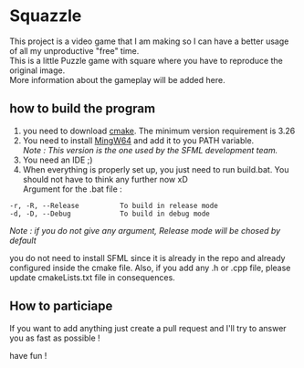 # Squazzle
This project is a video game that I am making so I can have a better usage of all my unproductive "free" time.<br>
This is a little Puzzle game with square where you have to reproduce the original image.<br>
More information about the gameplay will be added here.<br>

## how to build the program
1. you need to download [cmake](https://cmake.org/download/). The minimum version requirement is 3.26<br>
2. You need to install [MingW64](https://github.com/brechtsanders/winlibs_mingw/releases/download/13.1.0-16.0.5-11.0.0-msvcrt-r5/winlibs-x86_64-posix-seh-gcc-13.1.0-mingw-w64msvcrt-11.0.0-r5.7z) and add it to you PATH variable.<br>
<i>Note : This version is the one used by the SFML development team.</i><br>
3. You need an IDE ;)<br>
4. When everything is properly set up, you just need to run build.bat. You should not have to think any further now xD<br>
Argument for the .bat file :
```
-r, -R, --Release          To build in release mode
-d, -D, --Debug            To build in debug mode
```
<i>Note : if you do not give any argument, Release mode will be chosed by default</i><br>

you do not need to install SFML since it is already in the repo and already configured inside the cmake file. Also, if you add any .h or .cpp file, 
please update cmakeLists.txt file in consequences. <br>

## How to particiape
If you want to add anything just create a pull request and I'll try to answer you as fast as possible ! <br>

have fun !<br>
